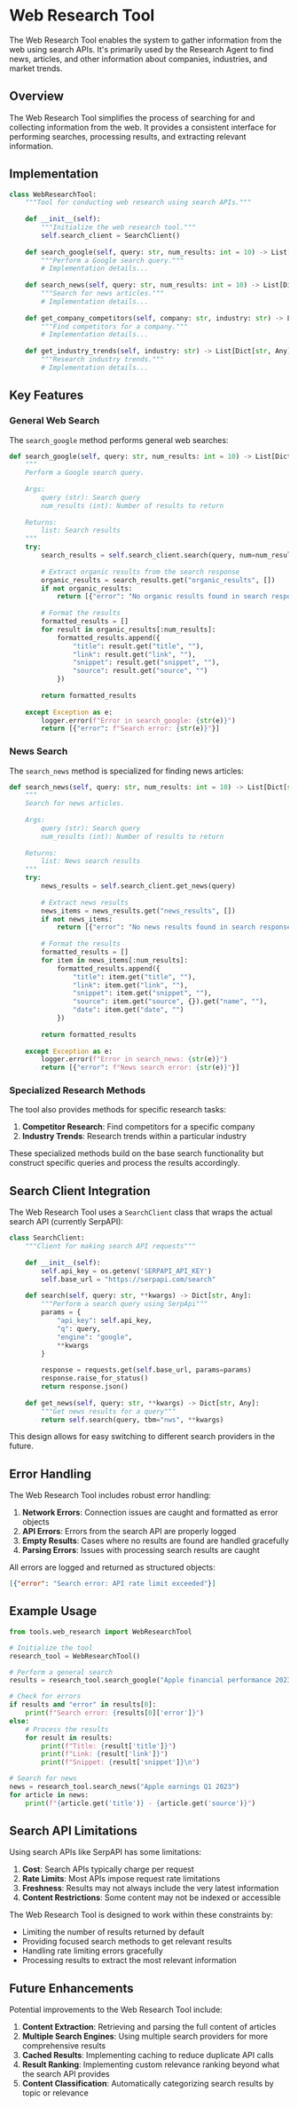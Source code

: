 # Web Research Tool

The Web Research Tool enables the system to gather information from the web using search APIs. It's primarily used by the Research Agent to find news, articles, and other information about companies, industries, and market trends.

## Overview

The Web Research Tool simplifies the process of searching for and collecting information from the web. It provides a consistent interface for performing searches, processing results, and extracting relevant information.

## Implementation

```python
class WebResearchTool:
    """Tool for conducting web research using search APIs."""
    
    def __init__(self):
        """Initialize the web research tool."""
        self.search_client = SearchClient()
        
    def search_google(self, query: str, num_results: int = 10) -> List[Dict[str, Any]]:
        """Perform a Google search query."""
        # Implementation details...
    
    def search_news(self, query: str, num_results: int = 10) -> List[Dict[str, Any]]:
        """Search for news articles."""
        # Implementation details...
    
    def get_company_competitors(self, company: str, industry: str) -> List[Dict[str, Any]]:
        """Find competitors for a company."""
        # Implementation details...
    
    def get_industry_trends(self, industry: str) -> List[Dict[str, Any]]:
        """Research industry trends."""
        # Implementation details...
```

## Key Features

### General Web Search

The `search_google` method performs general web searches:

```python
def search_google(self, query: str, num_results: int = 10) -> List[Dict[str, Any]]:
    """
    Perform a Google search query.
    
    Args:
        query (str): Search query
        num_results (int): Number of results to return
        
    Returns:
        list: Search results
    """
    try:
        search_results = self.search_client.search(query, num=num_results)
        
        # Extract organic results from the search response
        organic_results = search_results.get("organic_results", [])
        if not organic_results:
            return [{"error": "No organic results found in search response"}]
            
        # Format the results
        formatted_results = []
        for result in organic_results[:num_results]:
            formatted_results.append({
                "title": result.get("title", ""),
                "link": result.get("link", ""),
                "snippet": result.get("snippet", ""),
                "source": result.get("source", "")
            })
            
        return formatted_results
        
    except Exception as e:
        logger.error(f"Error in search_google: {str(e)}")
        return [{"error": f"Search error: {str(e)}"}]
```

### News Search

The `search_news` method is specialized for finding news articles:

```python
def search_news(self, query: str, num_results: int = 10) -> List[Dict[str, Any]]:
    """
    Search for news articles.
    
    Args:
        query (str): Search query
        num_results (int): Number of results to return
        
    Returns:
        list: News search results
    """
    try:
        news_results = self.search_client.get_news(query)
        
        # Extract news results
        news_items = news_results.get("news_results", [])
        if not news_items:
            return [{"error": "No news results found in search response"}]
            
        # Format the results
        formatted_results = []
        for item in news_items[:num_results]:
            formatted_results.append({
                "title": item.get("title", ""),
                "link": item.get("link", ""),
                "snippet": item.get("snippet", ""),
                "source": item.get("source", {}).get("name", ""),
                "date": item.get("date", "")
            })
            
        return formatted_results
        
    except Exception as e:
        logger.error(f"Error in search_news: {str(e)}")
        return [{"error": f"News search error: {str(e)}"}]
```

### Specialized Research Methods

The tool also provides methods for specific research tasks:

1. **Competitor Research**: Find competitors for a specific company
2. **Industry Trends**: Research trends within a particular industry 

These specialized methods build on the base search functionality but construct specific queries and process the results accordingly.

## Search Client Integration

The Web Research Tool uses a `SearchClient` class that wraps the actual search API (currently SerpAPI):

```python
class SearchClient:
    """Client for making search API requests"""
    
    def __init__(self):
        self.api_key = os.getenv('SERPAPI_API_KEY')
        self.base_url = "https://serpapi.com/search"
        
    def search(self, query: str, **kwargs) -> Dict[str, Any]:
        """Perform a search query using SerpApi"""
        params = {
            "api_key": self.api_key,
            "q": query,
            "engine": "google",
            **kwargs
        }
        
        response = requests.get(self.base_url, params=params)
        response.raise_for_status()
        return response.json()
    
    def get_news(self, query: str, **kwargs) -> Dict[str, Any]:
        """Get news results for a query"""
        return self.search(query, tbm="nws", **kwargs)
```

This design allows for easy switching to different search providers in the future.

## Error Handling

The Web Research Tool includes robust error handling:

1. **Network Errors**: Connection issues are caught and formatted as error objects
2. **API Errors**: Errors from the search API are properly logged
3. **Empty Results**: Cases where no results are found are handled gracefully
4. **Parsing Errors**: Issues with processing search results are caught

All errors are logged and returned as structured objects:

```json
[{"error": "Search error: API rate limit exceeded"}]
```

## Example Usage

```python
from tools.web_research import WebResearchTool

# Initialize the tool
research_tool = WebResearchTool()

# Perform a general search
results = research_tool.search_google("Apple financial performance 2023")

# Check for errors
if results and "error" in results[0]:
    print(f"Search error: {results[0]['error']}")
else:
    # Process the results
    for result in results:
        print(f"Title: {result['title']}")
        print(f"Link: {result['link']}")
        print(f"Snippet: {result['snippet']}\n")

# Search for news
news = research_tool.search_news("Apple earnings Q1 2023")
for article in news:
    print(f"{article.get('title')} - {article.get('source')}")
```

## Search API Limitations

Using search APIs like SerpAPI has some limitations:

1. **Cost**: Search APIs typically charge per request
2. **Rate Limits**: Most APIs impose request rate limitations
3. **Freshness**: Results may not always include the very latest information
4. **Content Restrictions**: Some content may not be indexed or accessible

The Web Research Tool is designed to work within these constraints by:
- Limiting the number of results returned by default
- Providing focused search methods to get relevant results
- Handling rate limiting errors gracefully
- Processing results to extract the most relevant information

## Future Enhancements

Potential improvements to the Web Research Tool include:

1. **Content Extraction**: Retrieving and parsing the full content of articles
2. **Multiple Search Engines**: Using multiple search providers for more comprehensive results
3. **Cached Results**: Implementing caching to reduce duplicate API calls
4. **Result Ranking**: Implementing custom relevance ranking beyond what the search API provides
5. **Content Classification**: Automatically categorizing search results by topic or relevance
